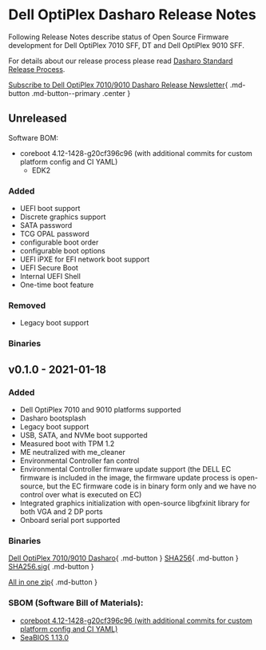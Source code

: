 # Dell OptiPlex Dasharo Release Notes

Following Release Notes describe status of Open Source Firmware development for
Dell OptiPlex 7010 SFF, DT and Dell OptiPlex 9010 SFF.

For details about our release process please read 
[Dasharo Standard Release Process](../../dev-proc/standard-release-process.md).

[Subscribe to Dell OptiPlex 7010/9010 Dasharo Release Newsletter](https://newsletter.3mdeb.com/subscription/8dp1vv5mR){ .md-button .md-button--primary .center }

## Unreleased


Software BOM:

- coreboot 4.12-1428-g20cf396c96 (with additional commits for custom platform
  config and CI YAML)
  - EDK2

### Added
- UEFI boot support
- Discrete graphics support
- SATA password
- TCG OPAL password
- configurable boot order
- configurable boot options
- UEFI iPXE for EFI network boot support
- UEFI Secure Boot
- Internal UEFI Shell
- One-time boot feature

### Removed
- Legacy boot support

### Binaries

## v0.1.0 - 2021-01-18

### Added
- Dell OptiPlex 7010 and 9010 platforms supported
- Dasharo bootsplash
- Legacy boot support
- USB, SATA, and NVMe boot supported
- Measured boot with TPM 1.2
- ME neutralized with me_cleaner
- Environmental Controller fan control
- Environmental Controller firmware update support (the DELL EC firmware is
  included in the image, the firmware update process is open-source, but the EC
  firmware code is in binary form only and we have no control over what is
  executed on EC)
- Integrated graphics initialization with open-source libgfxinit library for
  both VGA and 2 DP ports
- Onboard serial port supported

### Binaries

[Dell OptiPlex 7010/9010 Dasharo](#){ .md-button } [SHA256](#){ .md-button } [SHA256.sig](#){ .md-button } 

[All in one zip](#){ .md-button }

### SBOM (Software Bill of Materials):

- [coreboot 4.12-1428-g20cf396c96 (with additional commits for custom platform
  config and CI YAML)](https://github.com/Dasharo/coreboot/compare/dell_optiplex_9010_v0.0.0...dell_optiplex_9010_v0.0.0)
- [SeaBIOS 1.13.0](https://review.coreboot.org/plugins/gitiles/seabios/+/refs/tags/rel-1.13.0)

<!--

#### Binary blobs

TBD

-->
